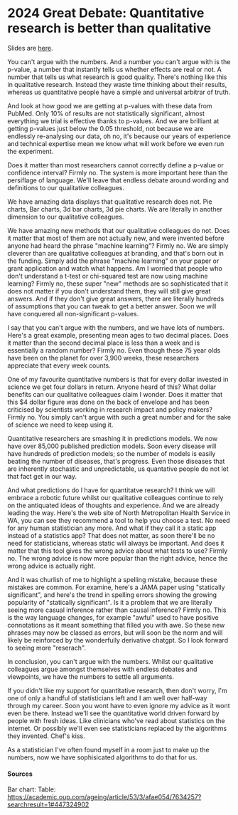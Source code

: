 # 2024 Great Debate: Quantitative research is better than qualitative

Slides are [here](https://agbarnett.github.io/talks/debate/slides).

You can't argue with the numbers. And a number you can't argue with is the p-value, a number that instantly tells us whether effects are real or not. A number that tells us what research is good quality. There's nothing like this in qualitative research. Instead they waste time thinking about their results, whereas us quantitative people have a simple and universal arbitrar of truth.

And look at how good we are getting at p-values with these data from PubMed. Only 10% of results are not statistically significant, almost everything we trial is effective thanks to p-values. And we are brilliant at getting p-values just below the 0.05 threshold, not because we are endlessly re-analysing our data, oh no, it's because our years of experience and technical expertise mean we know what will work before we even run the experiment. 

Does it matter than most researchers cannot correctly define a p-value or confidence interval? Firmly no. The system is more important here than the persiflage of language. We'll leave that endless debate around wording and definitions to our qualitative colleagues. 

We have amazing data displays that qualitative research does not. Pie charts, Bar charts, 3d bar charts, 3d pie charts. We are literally in another dimension to our qualitative colleagues.

We have amazing new methods that our qualitative colleagues do not. Does it matter that most of them are not actually new, and were invented before anyone had heard the phrase "machine learning"? Firmly no. We are simply cleverer than are qualitative colleagues at branding, and that's born out in the funding. Simply add the phrase "machine learning" on your paper or grant application and watch what happens. Am I worried that people who don't understand a t-test or chi-squared test are now using machine learning? Firmly no, these super "new" methods are so sophisticated that it does not matter if you don't understand them, they will still give great answers. And if they don't give great answers, there are literally hundreds of assumptions that you can tweak to get a better answer. Soon we will have conquered all non-significant p-values. 

I say that you can't argue with the numbers, and we have lots of numbers. Here's a great example, presenting mean ages to two decimal places. Does it matter than the second decimal place is less than a week and is essentially a random number? Firmly no. Even though these 75 year olds have been on the planet for over 3,900 weeks, these researchers appreciate that every week counts.

One of my favourite quantitative numbers is that for every dollar invested in science we get four dollars in return. Anyone heard of this? What dollar benefits can our qualitative colleagues claim I wonder. Does it matter that this $4 dollar figure was done on the back of envelope and has been criticised by scientists working in research impact and policy makers? Firmly no. You simply can't argue with such a great number and for the sake of science we need to keep using it. 

Quantitative researchers are smashing it in predictions models. We now have over 85,000 published prediction models. Soon every disease will have hundreds of prediction models; so the number of models is easily beating the number of diseases, that's progress. Even those diseases that are inherently stochastic and unpredictable, us quantative people do not let that fact get in our way. 

And what predictions do I have for quantitatve research? I think we will embrace a robotic future whilst our qualitative colleagues continue to rely on the antiquated ideas of thoughts and experience. And we are already leading the way. Here's the web site of North Metropolitan Health Service in WA, you can see they recommend a tool to help you choose a test. No need for any human statistician any more. And what if they call it a static app instead of a statistics app? That does not matter, as soon there'll be no need for statisticians, whereas static will always be important. And does it matter that this tool gives the wrong advice about what tests to use? Firmly no. The wrong advice is now more popular than the right advice, hence the wrong advice is actually right. 

And it was churlish of me to highlight a spelling mistake, because these mistakes are common. For examine, here's a JAMA paper using "statically significant", and here's the trend in spelling errors showing the growing popularity of "statically significant". Is it a problem that we are literally seeing more casual inference rather than causal inference? Firmly no. This is the way language changes, for example "awful" used to have positive connotations as it meant something that filled you with awe. So these new phrases may now be classed as errors, but will soon be the norm and will likely be reinforced by the wonderfully derivative chatgpt. So I look forward to seeing more "reserach". 

In conclusion, you can't argue with the numbers. Whilst our qualitative colleagues argue amongst themselves with endless debates and viewpoints, we have the numbers to settle all arguments.

If you didn't like my support for quantitative research, then don't worry, I'm one of only a handful of statisticians left and I am well over half-way through my career. Soon you wont have to even ignore my advice as it wont even be there. Instead we'll see the quantitative world driven forward by people with fresh ideas. Like clinicians who've read about statistics on the internet. Or possibly we'll even see statisticians replaced by the algorithms they invented. Chef's kiss.

As a statistician I've often found myself in a room just to make up the numbers, now we have sophisicated algorithms to do that for us. 


#### Sources

Bar chart: 
Table: https://academic.oup.com/ageing/article/53/3/afae054/7634257?searchresult=1#447324902
